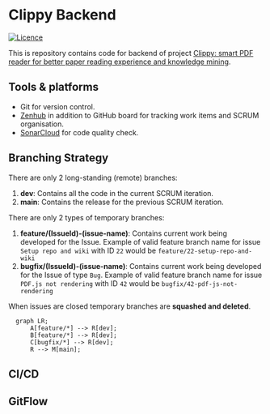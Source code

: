 # Clippy Backend
[![Licence](https://img.shields.io/github/license/Ileriayo/markdown-badges?style=for-the-badge)](./LICENSE)

This is repository contains code for backend of project [Clippy: smart PDF reader for better paper reading experience and knowledge mining](https://conf.researchr.org/track/icse-2023/icse-2023-score-2023#clippy:-smart-pdf-reader-for-better-paper-reading-experience-and-knowledge-mining). 

## Tools & platforms

- Git for version control.
- [Zenhub](https://app.zenhub.com/workspaces/clippy-63600767a63c240a624ccea7/board) in addition to GitHub board for tracking work items and SCRUM organisation.
- [SonarCloud](https://sonarcloud.io/project/overview?id=clippydsdone_clippy-backend) for code quality check.

## Branching Strategy

There are only 2 long-standing (remote) branches:   

1. **dev**: Contains all the code in the current SCRUM iteration.
2. **main**: Contains the release for the previous SCRUM iteration.

There are only 2 types of temporary branches:

1. **feature/(IssueId)-(issue-name)**: Contains current work being developed for the Issue. Example of valid feature branch name for issue `Setup repo and wiki` with ID `22` would be `feature/22-setup-repo-and-wiki`
2. **bugfix/(IssueId)-(issue-name)**: Contains current work being developed for the Issue of type `Bug`. Example of valid feature branch name for issue `PDF.js not rendering` with ID `42` would be `bugfix/42-pdf-js-not-rendering`

When issues are closed temporary branches are **squashed and deleted**.

```mermaid
  graph LR;
      A[feature/*] --> R[dev];
      B[feature/*] --> R[dev];
      C[bugfix/*] --> R[dev];
      R --> M[main];
```

## CI/CD

## GitFlow

## 
